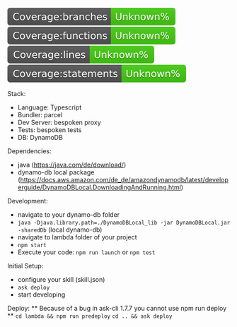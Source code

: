 ![Coverage Branches](/badges/badge-branches.svg)
![Coverage Function](/badges/badge-functions.svg)
![Coverage Lines](/badges/badge-lines.svg)
![Coverage Statements](/badges/badge-statements.svg)

Stack:
- Language: Typescript
- Bundler: parcel
- Dev Server: bespoken proxy
- Tests: bespoken tests
- DB: DynamoDB

Dependencies:
- java (https://java.com/de/download/)
- dynamo-db local package
(https://docs.aws.amazon.com/de_de/amazondynamodb/latest/developerguide/DynamoDBLocal.DownloadingAndRunning.html)

Development:
- navigate to your dynamo-db folder
- `java -Djava.library.path=./DynamoDBLocal_lib -jar DynamoDBLocal.jar -sharedDb` (local dynamo-db)
- navigate to lambda folder of your project
- `npm start`
- Execute your code: `npm run launch` or `npm test`

Initial Setup:
- configure your skill (skill.json)
- `ask deploy`
- start developing

Deploy:
** Because of a bug in ask-cli 1.7.7 you cannot use npm run deploy **
`cd lambda && npm run predeploy`
`cd .. && ask deploy`
